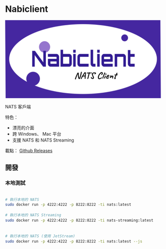 # Nabiclient

![nabiclient](./logo.png)

NATS 客戶端

特色：

* 漂亮的介面
* 跨 Windows、 Mac 平台
* 支援 NATS 和 NATS Streaming

載點： [Github Releases](https://github.com/marco79423/nabiclient/releases)

## 開發

### 本地測試

```bash

# 執行本地的 NATS
sudo docker run -p 4222:4222 -p 8222:8222 -ti nats:latest

# 執行本地的 NATS Streaming
sudo docker run -p 4222:4222 -p 8222:8222 -ti nats-streaming:latest


# 執行本地的 NATS (使用 JetStream)
sudo docker run -p 4222:4222 -p 8222:8222 -ti nats:latest --js
```
